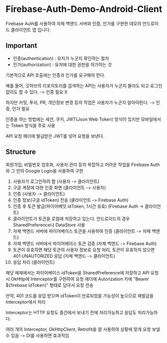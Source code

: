 # Firebase-Auth-Demo-Android-Client

Firebase Auth를 사용하여 자체 백엔드 서버와 인증, 인가를 구현한 데모의 안드로이드 클라이언트 앱 입니다.

## Important

- 인증(authentication) : 유저가 누군지 확인하는 절차
- 인가(authorization) : 유저에 대한 권한을 허가하는 것

기본적으로 API 호출에는 인증과 인가를 요구해야 한다.

예를 들어, 깃허브의 리포지토리를 검색하는 API는 사용자가 누군지 몰라도 되고 로그인 없이도 할 수 있다. -> 인증 필요 X

하지만 커밋, 푸쉬, PR, 개인정보 변경 등의 작업은 사용자가 누군지 알아야된다. -> 인증, 인가 필요

인증을 하는 방법에는 세션, 쿠키, JWT(Json Web Token) 방식이 있지만 모바일에서는 Token 방식을 주로 사용

API 요청 헤더에 발급받은 JWT를 넣어 요청을 보낸다.

## Structure

회원가입, 비밀번호 암호화, 사용자 관리 등의 복잡하고 어려운 작업을 Firebase Auth와 그 안의 Google Login을 사용하여 구현

1. 사용자가 로그인하려 함 (사용자 -> 클라이언트)
2. 구글 계정에 대한 인증 화면 (클라이언트 -> 사용자)
3. 인증 (사용자 -> 클라이언트)
4. 인증 정보(구글 idToken) 전송 (클라이언트 -> Firebase Auth)
5. 인증 후 토큰 발급(파이어베잇 idToken, 1시간 유효) (Firebase Auth -> 클라이언트)
6. 클라이언트가 토큰을 로컬에 저장하고 있는다. 안드로이드의 경우 SharedPreference나 DataStore 사용
7. 자체 백엔드 서버에 파이어베이스 토큰을 사용하여 인증 (클라이언트 -> 자체 백엔드)
8. 자체 백엔드 서버에서 파이어베이스 토큰 검증 (자체 백엔드 -> Firebase Auth)
9. 토큰이 유효하면 해당 토큰의 사용자 정보로 요청 처리, 토큰이 유효하지 않으면 401 UNAUTORIZED 응답 (자체 백엔드 -> 클라이언트)
10. 응답 처리 (클라이언트)

해당 예제에서는 파이어베이스 idToken을 SharedPreference에 저장하고 API 요청 시 OkHttp에 Interceptor를 구현하여 요청 헤더에 Autorization 키에 "Bearer ${firebase idToken}" 형태로 담아서 요청 전송

만약, 401 코드를 응답 받으며 idToken이 만료되었을 가능성이 높으므로 재발급을 Interceptor에서 처리

Interceptor는 HTTP 요청도 중간에서 보내기 전에 처리가능하고 응답도 처리가능하다.

여러 개의 Interceptor, OkHttpClient, Retrofit을 잘 사용하여 상황에 맞게 요청 보낼 수 있음 -> DI를 사용하면 효과적임



